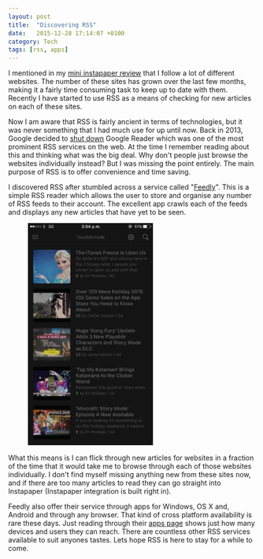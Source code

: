 ```yaml
---
layout: post
title:  "Discovering RSS"
date:   2015-12-28 17:14:07 +0100
category: Tech
tags: [rss, apps]
---
```


I mentioned in my [mini instapaper review][instarev] that I follow a lot of different websites. The number of these sites has grown over the last few months, making it a fairly time consuming task to keep up to date with them. Recently I have started to use RSS as a means of checking for new articles on each of these sites.

Now I am aware that RSS is fairly ancient in terms of technologies, but it was never something that I had much use for up until now. Back in 2013, Google decided to [shut down][readershutdown] Google Reader which was one of the most prominent RSS services on the web. At the time I remember reading about this and thinking what was the big deal. Why don't people just browse the websites individually instead? But I was missing the point entirely. The main purpose of RSS is to offer convenience and time saving. 

I discovered RSS after stumbled across a service called "[Feedly][feedly]". This is a simple RSS reader which allows the user to store and organise any number of RSS feeds to their account. The excellent app crawls each of the feeds and displays any new articles that have yet to be seen.
<figure>
	<img src="/images/2015/12/feedly1.PNG" width="254" />
</figure>
What this means is I can flick through new articles for websites in a fraction of the time that it would take me to browse through each of those websites individually. I don't find myself missing anything new from these sites now, and if there are too many articles to read they can go straight into Instapaper (Instapaper integration is built right in). 

Feedly also offer their service through apps for Windows, OS X and, Android and through any browser. That kind of cross platform availability is rare these days. Just reading through their [apps page][feedlyapps] shows just how many devices and users they can reach. There are countless other RSS services available to suit anyones tastes. Lets hope RSS is here to stay for a while to come.

[instarev]: http://www.colm.io/2015/12/22/must-have-ios-apps-2015-edition#instapaper
[readershutdown]: http://googlereader.blogspot.ie/2013/07/a-final-farewell.html
[feedly]: https://feedly.com/
[feedlyapps]: http://feedly.com/apps.html